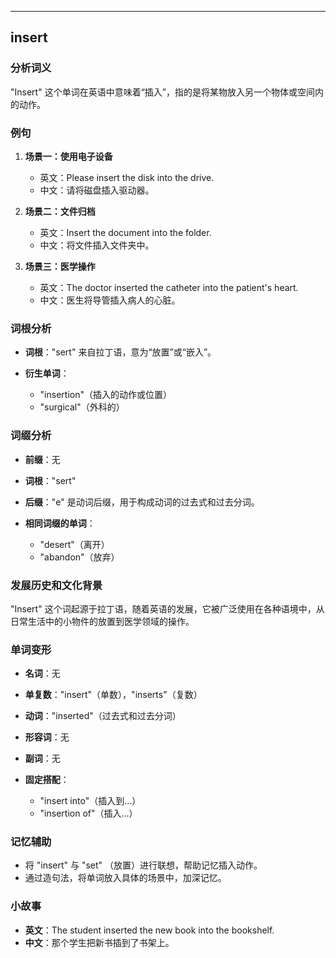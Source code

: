 
---------------
## insert
### 分析词义
"Insert" 这个单词在英语中意味着“插入”，指的是将某物放入另一个物体或空间内的动作。

### 例句
1. **场景一：使用电子设备**
   - 英文：Please insert the disk into the drive.
   - 中文：请将磁盘插入驱动器。

2. **场景二：文件归档**
   - 英文：Insert the document into the folder.
   - 中文：将文件插入文件夹中。

3. **场景三：医学操作**
   - 英文：The doctor inserted the catheter into the patient's heart.
   - 中文：医生将导管插入病人的心脏。

### 词根分析
- **词根**："sert" 来自拉丁语，意为“放置”或“嵌入”。

- **衍生单词**：
  - "insertion"（插入的动作或位置）
  - "surgical"（外科的）

### 词缀分析
- **前缀**：无
- **词根**："sert"
- **后缀**："e" 是动词后缀，用于构成动词的过去式和过去分词。

- **相同词缀的单词**：
  - "desert"（离开）
  - "abandon"（放弃）

### 发展历史和文化背景
"Insert" 这个词起源于拉丁语，随着英语的发展，它被广泛使用在各种语境中，从日常生活中的小物件的放置到医学领域的操作。

### 单词变形
- **名词**：无
- **单复数**："insert"（单数），"inserts"（复数）
- **动词**："inserted"（过去式和过去分词）
- **形容词**：无
- **副词**：无

- **固定搭配**：
  - "insert into"（插入到...）
  - "insertion of"（插入...）

### 记忆辅助
- 将 "insert" 与 "set" （放置）进行联想，帮助记忆插入动作。
- 通过造句法，将单词放入具体的场景中，加深记忆。

### 小故事
- **英文**：The student inserted the new book into the bookshelf.
- **中文**：那个学生把新书插到了书架上。

